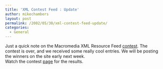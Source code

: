 ```yaml
---
title: 'XML Contest Feed : Update'
author: mikechambers
layout: post
permalink: /2002/05/30/xml-contest-feed-update/
categories:
  - General
---
```



Just a quick note on the Macromedia XML Resource Feed [contest][1]. The contest is over, and we received some really cool entries. We will be posting the winners on the site early next week.  
Watch the contest [page][1] for the results.

 [1]: http://www.macromedia.com/desdev/xml_feed/